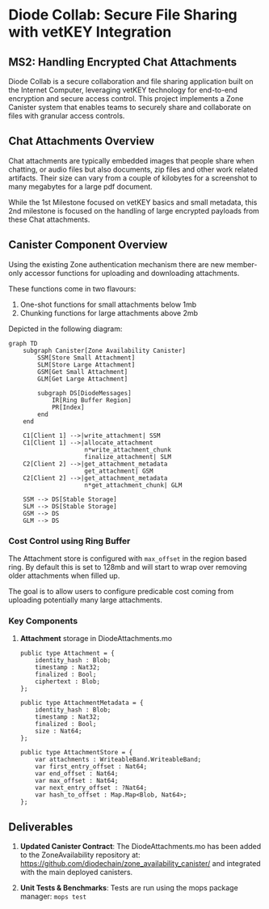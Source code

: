 # Diode Collab: Secure File Sharing with vetKEY Integration

## MS2: Handling Encrypted Chat Attachments

Diode Collab is a secure collaboration and file sharing application built on the Internet Computer, leveraging vetKEY technology for end-to-end encryption and secure access control. This project implements a Zone Canister system that enables teams to securely share and collaborate on files with granular access controls.

## Chat Attachments Overview

Chat attachments are typically embedded images that people share when chatting, or audio files but also documents, zip files and other work related artifacts. Their size can vary from a couple of kilobytes for a screenshot to many megabytes for a large pdf document. 

While the 1st Milestone focused on vetKEY basics and small metadata, this 2nd milestone is focused on the handling of large encrypted payloads from these Chat attachments. 

## Canister Component Overview

Using the existing Zone authentication mechanism there are new member-only accessor functions for uploading and downloading attachments. 

These functions come in two flavours:

1. One-shot functions for small attachments below 1mb
2. Chunking functions for large attachments above 2mb

Depicted in the following diagram:

```mermaid
graph TD
    subgraph Canister[Zone Availability Canister]
        SSM[Store Small Attachment]
        SLM[Store Large Attachment]
        GSM[Get Small Attachment]
        GLM[Get Large Attachment]

        subgraph DS[DiodeMessages]
            IR[Ring Buffer Region]
            PR[Index]
        end
    end

    C1[Client 1] -->|write_attachment| SSM
    C1[Client 1] -->|allocate_attachment
                     n*write_attachment_chunk
                     finalize_attachment| SLM
    C2[Client 2] -->|get_attachment_metadata
                     get_attachment| GSM
    C2[Client 2] -->|get_attachment_metadata
                     n*get_attachment_chunk| GLM

    SSM --> DS[Stable Storage]
    SLM --> DS[Stable Storage]
    GSM --> DS
    GLM --> DS
```

### Cost Control using Ring Buffer

The Attachment store is configured with `max_offset` in the region based ring. By default this is set to 128mb and will start to wrap over removing older attachments when filled up.

The goal is to allow users to configure predicable cost coming from uploading potentially many large attachments.

### Key Components

1. **Attachment** storage  in DiodeAttachments.mo
    ```motoko
    public type Attachment = {
        identity_hash : Blob;
        timestamp : Nat32;
        finalized : Bool;
        ciphertext : Blob;
    };

    public type AttachmentMetadata = {
        identity_hash : Blob;
        timestamp : Nat32;
        finalized : Bool;
        size : Nat64;
    };

    public type AttachmentStore = {
        var attachments : WriteableBand.WriteableBand;
        var first_entry_offset : Nat64;
        var end_offset : Nat64;
        var max_offset : Nat64;
        var next_entry_offset : ?Nat64;
        var hash_to_offset : Map.Map<Blob, Nat64>;
    };
    ```


## Deliverables
1. **Updated Canister Contract**: The DiodeAttachments.mo has been added to the ZoneAvailability repository at: https://github.com/diodechain/zone_availability_canister/ and integrated with the main deployed canisters.

2. **Unit Tests & Benchmarks**: Tests are run using the mops package manager: `mops test`

